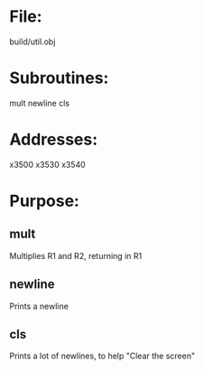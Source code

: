 # File:
build/util.obj

# Subroutines:
mult
newline
cls

# Addresses:
x3500
x3530
x3540

# Purpose:
## mult
Multiplies R1 and R2, returning in R1
## newline
Prints a newline
## cls
Prints a lot of newlines, to help "Clear the screen"